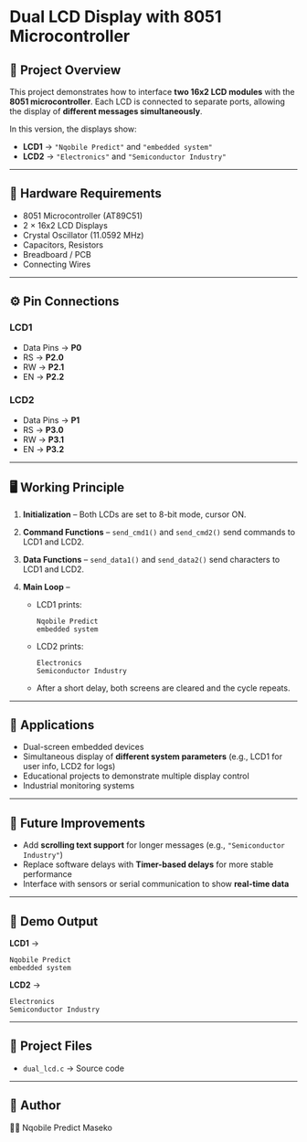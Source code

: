 # Dual LCD Display with 8051 Microcontroller

## 📌 Project Overview

This project demonstrates how to interface **two 16x2 LCD modules** with the **8051 microcontroller**.
Each LCD is connected to separate ports, allowing the display of **different messages simultaneously**.

In this version, the displays show:

* **LCD1** → `"Nqobile Predict"` and `"embedded system"`
* **LCD2** → `"Electronics"` and `"Semiconductor Industry"`

---

## 🔧 Hardware Requirements

* 8051 Microcontroller (AT89C51)
* 2 × 16x2 LCD Displays
* Crystal Oscillator (11.0592 MHz)
* Capacitors, Resistors
* Breadboard / PCB
* Connecting Wires

---

## ⚙️ Pin Connections

### LCD1

* Data Pins → **P0**
* RS → **P2.0**
* RW → **P2.1**
* EN → **P2.2**

### LCD2

* Data Pins → **P1**
* RS → **P3.0**
* RW → **P3.1**
* EN → **P3.2**

---

## 🖥️ Working Principle

1. **Initialization** – Both LCDs are set to 8-bit mode, cursor ON.
2. **Command Functions** – `send_cmd1()` and `send_cmd2()` send commands to LCD1 and LCD2.
3. **Data Functions** – `send_data1()` and `send_data2()` send characters to LCD1 and LCD2.
4. **Main Loop** –

   * LCD1 prints:

     ```
     Nqobile Predict
     embedded system
     ```
   * LCD2 prints:

     ```
     Electronics
     Semiconductor Industry
     ```
   * After a short delay, both screens are cleared and the cycle repeats.

---

## 📂 Applications

* Dual-screen embedded devices
* Simultaneous display of **different system parameters** (e.g., LCD1 for user info, LCD2 for logs)
* Educational projects to demonstrate multiple display control
* Industrial monitoring systems

---

## 🚀 Future Improvements

* Add **scrolling text support** for longer messages (e.g., `"Semiconductor Industry"`)
* Replace software delays with **Timer-based delays** for more stable performance
* Interface with sensors or serial communication to show **real-time data**

---

## 📸 Demo Output

**LCD1** →

```
Nqobile Predict
embedded system
```

**LCD2** →

```
Electronics
Semiconductor Industry
```

---

## 📎 Project Files

* `dual_lcd.c` → Source code

---

## 🔗 Author

👨‍💻 Nqobile Predict Maseko
